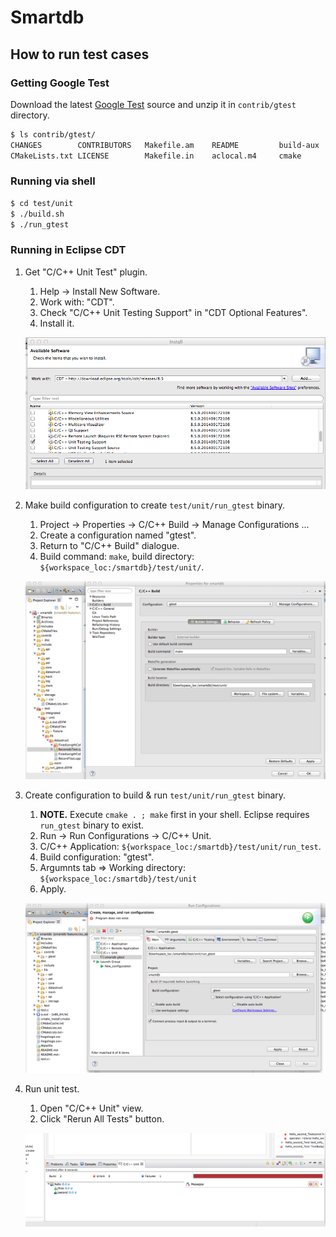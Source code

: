 # Smartdb

## How to run test cases

### Getting Google Test

Download the latest [Google Test](https://code.google.com/p/googletest/downloads/list) source
and unzip it in `contrib/gtest` directory.

```bash
$ ls contrib/gtest/
CHANGES        CONTRIBUTORS   Makefile.am    README         build-aux      codegear       configure.ac   include        make           samples        src            xcode
CMakeLists.txt LICENSE        Makefile.in    aclocal.m4     cmake          configure      fused-src      m4             msvc           scripts        test
```

### Running via shell

```bash
$ cd test/unit
$ ./build.sh
$ ./run_gtest
```

### Running in Eclipse CDT

1. Get "C/C++ Unit Test" plugin.
    1. Help -> Install New Software.
    2. Work with: "CDT".
    3. Check "C/C++ Unit Testing Support" in "CDT Optional Features".
    4. Install it.

    ![Get "C/C++ Unit Test" plugin](doc/img/eclipse/installing_unit_test_support.png)
2. Make build configuration to create `test/unit/run_gtest` binary.
    1. Project -> Properties -> C/C++ Build -> Manage Configurations ...
    2. Create a configuration named "gtest".
    3. Return to "C/C++ Build" dialogue.
    4. Build command: `make`, build directory: `${workspace_loc:/smartdb}/test/unit/`.

    ![Make build configuration to create `test/unit/run_gtest` binary](doc/img/eclipse/gtest_build_config.png)
3. Create configuration to build & run `test/unit/run_gtest` binary.
    1. **NOTE.** Execute `cmake . ; make` first in your shell. Eclipse requires `run_gtest` binary to exist.
    2. Run -> Run Configurations -> C/C++ Unit.
    3. C/C++ Application: `${workspace_loc:/smartdb}/test/unit/run_test`.
    4. Build configuration: "gtest".
    5. Argumnts tab => Working directory: `${workspace_loc:/smartdb}/test/unit`
    6. Apply.

    ![Create configuration to build & run `test/unit/run_gtest` binary](doc/img/eclipse/gtest_run_config.png)
4. Run unit test.
    1. Open "C/C++ Unit" view.
    2. Click "Rerun All Tests" button.

    ![Run unit test](doc/img/eclipse/unit_test_view.png)
